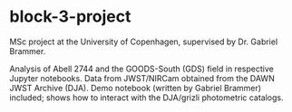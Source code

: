 # block-3-project
MSc project at the University of Copenhagen, supervised by Dr. Gabriel Brammer.

Analysis of Abell 2744 and the GOODS-South (GDS) field in respective Jupyter notebooks. Data from JWST/NIRCam obtained from the DAWN JWST Archive (DJA). Demo notebook (written by Gabriel Brammer) included; shows how to interact with the DJA/grizli photometric catalogs.
